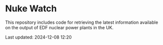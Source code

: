 # Nuke Watch

This repository includes code for retrieving the latest information available on the output of EDF nuclear power plants in the UK.

Last updated: 2024-12-08 12:20